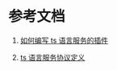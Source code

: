 # 参考文档

1. [如何编写 ts 语言服务的插件](https://github.com/microsoft/TypeScript/wiki/Writing-a-Language-Service-Plugin)

2. [ts 语言服务协议定义](https://github.com/microsoft/TypeScript/blob/main/src/server/protocol.ts)